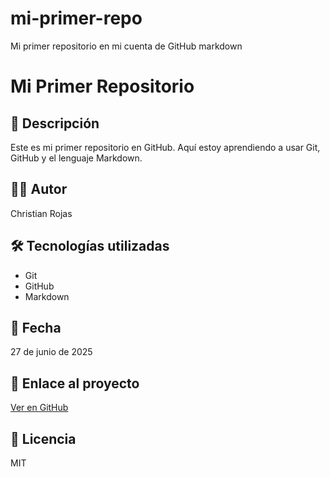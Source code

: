 # mi-primer-repo
Mi primer repositorio en mi cuenta de GitHub
markdown
# Mi Primer Repositorio

## 📌 Descripción
Este es mi primer repositorio en GitHub. Aquí estoy aprendiendo a usar Git, GitHub y el lenguaje Markdown.

## 👨‍💻 Autor
Christian Rojas

## 🛠 Tecnologías utilizadas
- Git
- GitHub
- Markdown

## 📅 Fecha
27 de junio de 2025

## 🔗 Enlace al proyecto
[Ver en GitHub](https://github.com/mellowdarkl/mi-primer-repo)

## 📝 Licencia
MIT
